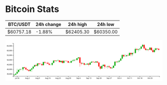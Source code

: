 # Bitcoin Stats

BTC/USDT|24h change|24h high|24h low|
|---|---|---|---|
|$60757.18|-1.88%|$62405.30|$60350.00|

<img src="./chart.svg">
